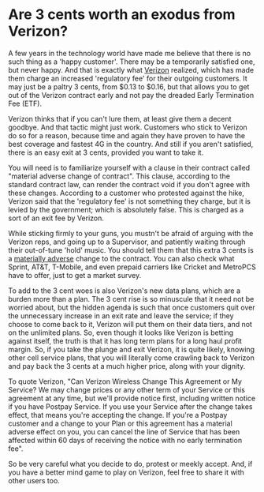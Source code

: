 # Are 3 cents worth an exodus from Verizon?

A few years in the technology world have made me believe that there is no such thing as a 'happy customer'. There may be a temporarily satisfied one, but never happy. And that is exactly what <a href="http://www.verizon.com/">Verizon</a> realized, which has made them charge an increased 'regulatory fee' for their outgoing customers. It may just be a paltry 3 cents, from $0.13 to $0.16, but that allows you to get out of the Verizon contract early and not pay the dreaded Early Termination Fee (ETF).

Verizon thinks that if you can't lure them, at least give them a decent goodbye. And that tactic might just work. Customers who stick to Verizon do so for a reason, because time and again they have proven to have the best coverage and fastest 4G in the country. And still if you aren't satisfied, there is an easy exit at 3 cents, provided you want to take it.

You will need is to familiarize yourself with a clause in their contract called "material adverse change of contract". This clause, according to the standard contract law, can render the contract void if you don't agree with these changes. According to a customer who protested against the hike, Verizon said that the 'regulatory fee' is not something they charge, but it is levied by the government; which is absolutely false. This is charged as a sort of an exit fee by Verizon.

While sticking firmly to your guns, you mustn't be afraid of arguing with the Verizon reps, and going up to a Supervisor, and patiently waiting through their out-of-tune 'hold' music. You should tell them that this extra 3 cents is a <a href="http://consumerist.com/2011/06/new-fee-lets-you-break-verizon-contract-without-early-termination-fee.html">materially adverse</a> change to the contract. You can also check what Sprint, AT&T, T-Mobile, and even prepaid carriers like Cricket and MetroPCS have to offer, just to get a market survey.

To add to the 3 cent woes is also Verizon's new data plans, which are a burden more than a plan. The 3 cent rise is so minuscule that it need not be worried about, but the hidden agenda is such that once customers quit over the unnecessary increase in an exit rate and leave the service; if they choose to come back to it, Verizon will put them on their data tiers, and not on the unlimited plans. So, even though it looks like Verizon is betting against itself, the truth is that it has long term plans for a long haul profit margin. So, if you take the plunge and exit Verizon, it is quite likely, knowing other cell service plans, that you will literally come crawling back to Verizon and pay back the 3 cents at a much higher price, along with your dignity.

To quote Verizon, "Can Verizon Wireless Change This Agreement or My Service? We may change prices or any other term of your Service or this agreement at any time, but we'll provide notice first, including written notice if you have Postpay Service. If you use your Service after the change takes effect, that means you're accepting the change. If you're a Postpay customer and a change to your Plan or this agreement has a material adverse effect on you, you can cancel the line of Service that has been affected within 60 days of receiving the notice with no early termination fee".

So be very careful what you decide to do, protest or meekly accept. And, if you have a better mind game to play on Verizon, feel free to share it with other users too.
